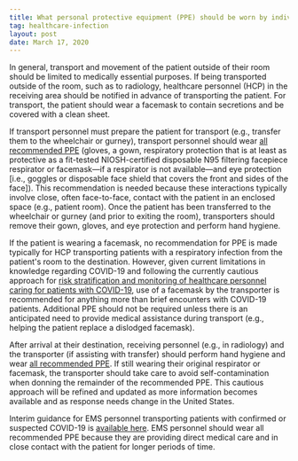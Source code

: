 ```yaml
---
title: What personal protective equipment (PPE) should be worn by individuals transporting patients who are confirmed with or under investigation for COVID-19 within a healthcare facility? For example, what PPE should be worn when transporting a patient to radiology for imaging that cannot be performed in the patient room?
tag: healthcare-infection
layout: post
date: March 17, 2020
---
```


In general, transport and movement of the patient outside of  their room should be limited to medically essential purposes. If being transported outside of the room, such as to radiology, healthcare personnel (HCP) in the receiving area should be notified in advance of transporting the patient. For transport, the patient should wear a facemask to contain secretions and be covered with a clean sheet.

If transport personnel must prepare the patient for transport (e.g., transfer them to the wheelchair or gurney), transport personnel should wear [all recommended PPE](https://www.cdc.gov/coronavirus/2019-ncov/infection-control/control-recommendations.html) (gloves, a gown, respiratory protection that is at least as protective as a fit-tested NIOSH-certified disposable N95 filtering facepiece respirator or facemask—if a respirator is not available—and eye protection [i.e., goggles or disposable face shield that covers the front and sides of the face]). This recommendation is needed because these interactions typically involve close, often face-to-face, contact with the patient in an enclosed space (e.g., patient room). Once the patient has been transferred to the wheelchair or gurney (and prior to exiting the room), transporters should remove their gown, gloves, and eye protection and perform hand hygiene.

If the patient is wearing a facemask, no recommendation for PPE is made typically for HCP transporting patients with a respiratory infection from the patient's room to the destination. However, given current limitations in knowledge regarding COVID-19 and following the currently cautious approach for [risk stratification and monitoring of healthcare personnel caring for patients with COVID-19](https://www.cdc.gov/coronavirus/2019-ncov/hcp/guidance-risk-assesment-hcp.html), use of a facemask by the transporter is recommended for anything more than brief encounters with COVID-19 patients. Additional PPE should not be required unless there is an anticipated need to provide medical assistance during transport (e.g., helping the patient replace a dislodged facemask).

After arrival at their destination, receiving personnel (e.g., in radiology) and the transporter (if assisting with transfer) should perform hand hygiene and wear [all recommended PPE](https://www.cdc.gov/coronavirus/2019-ncov/infection-control/control-recommendations.html). If still wearing their original respirator or facemask, the transporter should take care to avoid self-contamination when donning the remainder of the recommended PPE. This cautious approach will be refined and updated as more information becomes available and as response needs change in the United States.

Interim guidance for EMS personnel transporting patients with confirmed or suspected COVID-19 is [available here](https://www.cdc.gov/coronavirus/2019-ncov/hcp/guidance-for-ems.html). EMS personnel should wear all recommended PPE because they are providing direct medical care and in close contact with the patient for longer periods of time.
